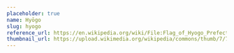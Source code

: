 ```yaml
---
placeholder: true
name: Hyōgo
slug: hyogo
reference_url: https://en.wikipedia.org/wiki/File:Flag_of_Hyogo_Prefecture.svg
thumbnail_url: https://upload.wikimedia.org/wikipedia/commons/thumb/7/74/Flag_of_Hyogo_Prefecture.svg/120px-Flag_of_Hyogo_Prefecture.svg.png
---
```

